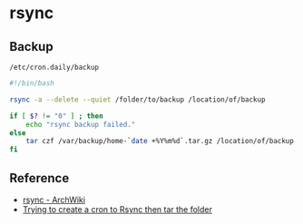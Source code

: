 # rsync

## Backup

`/etc/cron.daily/backup`
```bash
#!/bin/bash

rsync -a --delete --quiet /folder/to/backup /location/of/backup

if [ $? != "0" ] ; then
    echo "rsync backup failed."
else
    tar czf /var/backup/home-`date +%Y%m%d`.tar.gz /location/of/backup
fi
```

## Reference

- [rsync - ArchWiki](https://wiki.archlinux.org/index.php/rsync)
- [Trying to create a cron to Rsync then tar the folder](https://unix.stackexchange.com/questions/37912/trying-to-create-a-cron-to-rsync-then-tar-the-folder)

